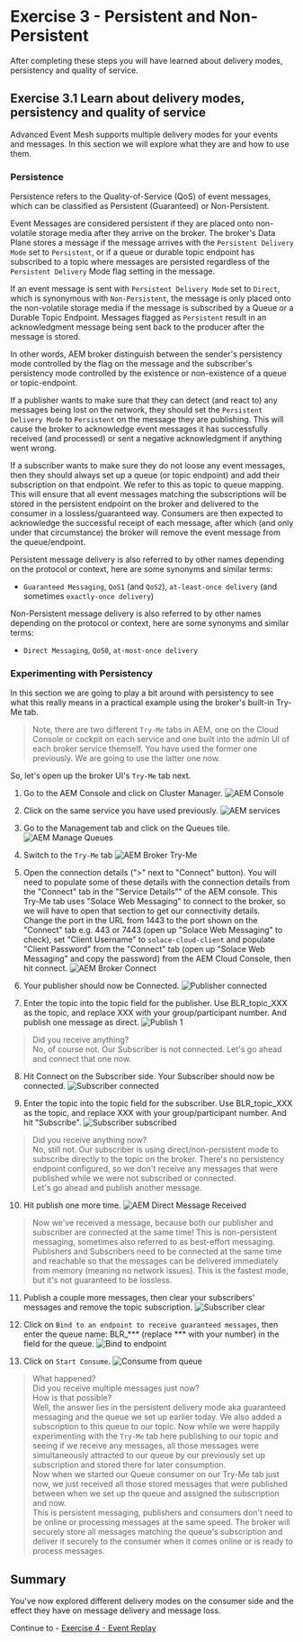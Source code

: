 # Exercise 3 - Persistent and Non-Persistent

After completing these steps you will have learned about delivery modes, persistency and quality of service.

## Exercise 3.1 Learn about delivery modes, persistency and quality of service

Advanced Event Mesh supports multiple delivery modes  for your events and messages. In this section we will explore what they are and how to use them.

### Persistence

Persistence refers to the Quality-of-Service (QoS) of event messages, which can be classified as Persistent (Guaranteed) or Non-Persistent.

Event Messages are considered persistent if they are placed onto non-volatile storage media after they arrive on the broker. The broker's Data Plane stores a message if the message arrives with the `Persistent Delivery Mode` set to `Persistent`, or if a queue or durable topic endpoint has subscribed to a topic where messages are persisted regardless of the `Persistent Delivery` Mode flag setting in the message.

If an event message is sent with `Persistent Delivery Mode` set to `Direct`, which is synonymous with `Non-Persistent`, the message is only placed onto the non-volatile storage media if the message is subscribed by a Queue or a Durable Topic Endpoint. Messages flagged as `Persistent` result in an acknowledgment message being sent back to the producer after the message is stored.

 In other words, AEM broker distinguish between the sender's persistency mode controlled by the flag on the message and the subscriber's persistency mode controlled by the existence or non-existence of a queue or topic-endpoint.

 If a publisher wants to make sure that they can detect (and react to) any messages being lost on the network, they should set the `Persistent Delivery Mode` to `Persistent` on the message they are publishing. This will cause the broker to acknowledge event messages it has successfully received (and processed) or sent a negative acknowledgment if anything went wrong.

 If a subscriber wants to make sure they do not loose any event messages, then they should always set up a queue (or topic endpoint) and add their subscription on that endpoint. We refer to this as topic to queue mapping. This will ensure that all event messages matching the subscriptions will be stored in the persistent endpoint on the broker and delivered to the consumer in a lossless/guaranteed way.
 Consumers are then expected to acknowledge the successful receipt of each message, after which (and only under that circumstance) the broker will remove the event message from the queue/endpoint.

 Persistent message delivery is also referred to by other names depending on the protocol or context, here are some synonyms and similar terms:
 - `Guaranteed Messaging`, `QoS1` (and `QoS2`), `at-least-once delivery` (and sometimes `exactly-once delivery`)

 Non-Persistent message delivery is also referred to by other names depending on the protocol or context, here are some synonyms and similar terms:
 - `Direct Messaging`, `QoS0`, `at-most-once delivery`

### Experimenting with Persistency

In this section we are going to play a bit around with persistency to see what this really means in a practical example using the broker's built-in Try-Me tab.

> Note, there are two different `Try-Me` tabs in AEM, one on the Cloud Console or cockpit on each service and one built into the admin UI of each broker service themself. You have used the former one previously. We are going to use the latter one now.

So, let's open up the broker UI's `Try-Me` tab next.

1. Go to the AEM Console and click on Cluster Manager.
![AEM Console](images/ex3-1.png)

2. Click on the same service you have used previously.
![AEM services](images/ex3-2.png)

3. Go to the Management tab and click on the Queues tile.
![AEM Manage Queues](images/ex3-3.png)

4. Switch to the `Try-Me` tab
![AEM Broker Try-Me](images/ex3-4.png)

5. Open the connection details (">" next to "Connect" button). You will need to populate some of these details with the connection details from the "Connect" tab in the "Service Details"" of the AEM console. This Try-Me tab uses "Solace Web Messaging" to connect to the broker, so we will have to open that section to get our connectivity details.<br>
Change the port in the URL from 1443 to the port shown on the "Connect" tab e.g. 443 or 7443 (open up "Solace Web Messaging" to check), set "Client Username" to `solace-cloud-client` and populate "Client Password" from the "Connect" tab (open up "Solace Web Messaging" and copy the password) from the AEM Cloud Console, then hit connect.
![AEM Broker Connect](images/ex3-5.png)

6. Your publisher should now be Connected.
![Publisher connected](images/ex3-6.png)

7. Enter the topic into the topic field for the publisher. Use BLR_topic_XXX as the topic, and replace XXX with your group/participant number. And publish one message as direct.
![Publish 1](images/ex3-7.png)

> Did you receive anything?<br>
No, of course not. Our Subscriber is not connected. Let's go ahead and connect that one now.

8. Hit Connect on the Subscriber side. Your Subscriber should now be connected.
![Subscriber connected](images/ex3-8.png)

9. Enter the topic into the topic field for the subscriber. Use BLR_topic_XXX as the topic, and replace XXX with your group/participant number. And hit "Subscribe".
![Subscriber subscribed](images/ex3-9.png)

> Did you receive anything now?<br>
No, still not. Our subscriber is using direct/non-persistent mode to subscribe directly to the topic on the broker. There's no persistency endpoint configured, so we don't receive any messages that were published while we were not subscribed or connected.<br>
Let's go ahead and publish another message.

10. Hit publish one more time.
![AEM Direct Message Received](images/ex3-10.png)

> Now we've received a message, because both our publisher and subscriber are connected at the same time! This is non-persistent messaging, sometimes also referred to as best-effort messaging. Publishers and Subscribers need to be connected at the same time and reachable so that the messages can be delivered immediately from memory (meaning no network issues). This is the fastest mode, but it's not guaranteed to be lossless.

11. Publish a couple more messages, then clear your subscribers' messages and remove the topic subscription.
![Subscriber clear](images/ex3-11.png)

12. Click on `Bind to an endpoint to receive guaranteed messages`, then enter the queue name: BLR_*** (replace *** with your number) in the field for the queue.
![Bind to endpoint](images/ex3-12.png)

13. Click on `Start Consume`.
![Consume from queue](images/ex3-13.png)

> What happened?<br>
Did you receive multiple messages just now?<br>
How is that possible?<br>
Well, the answer lies in the persistent delivery mode aka guaranteed messaging and the queue we set up earlier today. We also added a subscription to this queue to our topic.
Now while we were happily experimenting with the `Try-Me` tab here publishing to our topic and seeing if we receive any messages, all those messages were simultaneously attracted to our queue by our previously set up subscription and stored there for later consumption.<br>
Now when we started our Queue consumer on our Try-Me tab just now, we just received all those stored messages that were published between when we set up the queue and assigned the subscription and now.<br>
This is persistent messaging, publishers and consumers don't need to be online or processing messages at the same speed. The broker will securely store all messages matching the queue's subscription and deliver it securely to the consumer when it comes online or is ready to process messages.

## Summary

You've now explored different delivery modes on the consumer side and the effect they have on message delivery and message loss.

Continue to - [Exercise 4 - Event Replay](../ex4/README.md)
